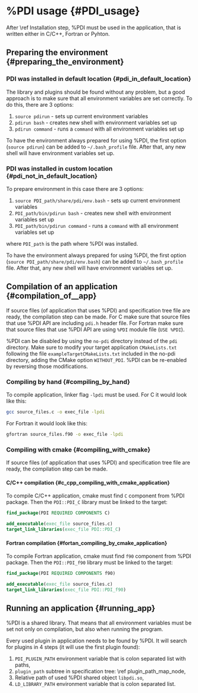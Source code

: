 # %PDI usage {#PDI_usage}

After \ref Installation step, %PDI must be used in the application, that
is written either in C/C++, Fortran or Pyhton.

## Preparing the environment {#preparing_the_environment}

### PDI was installed in default location {#pdi_in_default_location}

The library and plugins should be found without any problem, but a good approach is to
make sure that all environment variables are set correctly. To do this, there are 3 options:

1. `source pdirun` - sets up current environment variables
2. `pdirun bash` - creates new shell with environment variables set up
3. `pdirun command` - runs a `command` with all environment variables set up

To have the environment always prepared for using %PDI, the first option (`source pdirun`)
can be added to `~/.bash_profile` file. After that, any new shell will have environment
variables set up.

### PDI was installed in custom location {#pdi_not_in_default_location}

To prepare environment in this case there are 3 options:

1. `source PDI_path/share/pdi/env.bash` - sets up current environment variables
2. `PDI_path/bin/pdirun bash` - creates new shell with environment variables set up
3. `PDI_path/bin/pdirun command` - runs a `command` with all environment variables set up

where `PDI_path` is the path where %PDI was installed.

To have the environment always prepared for using %PDI, the first option (`source PDI_path/share/pdi/env.bash`)
can be added to `~/.bash_profile` file. After that, any new shell will have environment
variables set up.

## Compilation of an application {#compilation_of__app}

If source files (of application that uses %PDI) and specification tree file are ready, the compilation step can be made.
For C make sure that source files that use %PDI API are including `pdi.h` header file.
For Fortran make sure that source files that use %PDI API are using `%PDI` module file (`USE %PDI`).

%PDI can be disabled by using the `no-pdi` directory instead of the `pdi` directory.
Make sure to modify your target application `CMakeLists.txt` following 
the file `exampleTargetCMakeLists.txt` included in the no-pdi directory,
adding the CMake option `WITHOUT_PDI`.
%PDI can be re-enabled by reversing those modifications.

### Compiling by hand {#compiling_by_hand}

To compile application, linker flag `-lpdi` must be used.
For C it would look like this:

```bash
gcc source_files.c -o exec_file -lpdi
```

For Fortran it would look like this:

```bash
gfortran source_files.f90 -o exec_file -lpdi
```

### Compiling with cmake {#compiling_with_cmake}

If source files (of application that uses %PDI) and specification tree file are ready, the compilation step can be made.

#### C/C++ compilation {#c_cpp_compiling_with_cmake_application}

To compile C/C++ application, cmake must find `C` component from %PDI package.
Then the `PDI::PDI_C` library must be linked to the target:

```cmake
find_package(PDI REQUIRED COMPONENTS C)

add_executable(exec_file source_files.c)
target_link_libraries(exec_file PDI::PDI_C)
```

#### Fortran compilation {#fortan_compiling_by_cmake_application}

To compile Fortran application, cmake must find `f90` component from %PDI package.
Then the `PDI::PDI_f90` library must be linked to the target:

```cmake
find_package(PDI REQUIRED COMPONENTS f90)

add_executable(exec_file source_files.c)
target_link_libraries(exec_file PDI::PDI_f90)
```

## Running an application {#running_app}

%PDI is a shared library. That means that all environment variables
must be set not only on compilation, but also when running the program.

Every used plugin in application needs to be found by %PDI. It will search for
plugins in 4 steps (it will use the first plugin found):

1. `PDI_PLUGIN_PATH` environment variable that is colon separated list with paths,
2. `plugin_path` subtree in specification tree: \ref plugin_path_map_node,
3. Relative path of used %PDI shared object `libpdi.so`,
4. `LD_LIBRARY_PATH` environment variable that is colon separated list.

